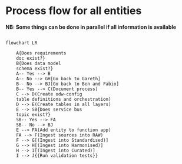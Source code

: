 # Process flow for all entities

**NB: Some things can be done in parallel if all information is available**  
 

```mermaid

flowchart LR

    A{Does requirements 
    doc exist?}
    B{Does data model 
    schema exist?}
    A-- Yes --> B
    A-- No --> GH[Go back to Gareth]
    B-- No --> BJ[Go back to Ben and Fabio]
    B-- Yes --> C(Document process)
    C --> D(Create odw-config 
    table definitions and orchestration)
    D --> E(Create tables in all layers)
    E --> SB{Does service bus 
    topic exist?}
    SB-- Yes --> FA
    SB-- No --> BJ
    E --> FA(Add entity to function app)
    FA --> F(Ingest sources into RAW)
    F --> G[(Ingest into Standardised)]
    G --> H[(Ingest into Harmonised)]
    H --> I[(Ingest into Curated)]
    I --> J{{Run validation tests}}


```